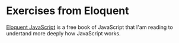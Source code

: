 # Exercises from Eloquent

[Eloquent JavaScript](https://eloquentjavascript.net/) is a free book of JavaScript that I'am reading to undertand more deeply how JavaScript works.